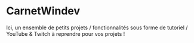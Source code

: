 # CarnetWindev
Ici, un ensemble de petits projets / fonctionnalités sous forme de tutoriel / YouTube &amp; Twitch à reprendre pour vos projets ! 
